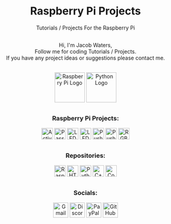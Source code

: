 <div align="center">
  <h1>Raspberry Pi Projects</h1>
  <p>Tutorials / Projects For the Raspberry Pi</p>
</div>

##
<div align="center">
  Hi, I'm Jacob Waters,
  <br>
  Follow me for coding Tutorials / Projects.
  <br>
  If you have any project ideas or suggestions please contact me.
</div>

##

<div align="center">
  <img src="https://cdn.jsdelivr.net/gh/devicons/devicon/icons/raspberrypi/raspberrypi-original.svg" height="80" alt="Raspberry Pi Logo"/>
  <img src="https://cdn.jsdelivr.net/gh/devicons/devicon/icons/python/python-original.svg" height="80" alt="Python Logo"/>
</div>

##

<div align="center">
  <h3>Raspberry Pi Projects:</h3>
  
  <a href="https://github.com/Jpwaters09/Raspberry-Pi-Projects/tree/main/Buzzer/Active%20Buzzer"><img src="https://img.shields.io/badge/Active%20Buzzer-Active%20Buzzer?logo=raspberrypi&logoColor=white&labelColor=A22846&color=grey" alt="Active Buzzer" height="30"/></a>
  <a href="https://github.com/Jpwaters09/Raspberry-Pi-Projects/tree/main/Buzzer/Passive%20Buzzer"><img src="https://img.shields.io/badge/Passive%20Buzzer-Passive%20Buzzer?logo=raspberrypi&logoColor=white&labelColor=A22846&color=grey" alt="Passive Buzzer" height="30"/></a>
  <a href="https://github.com/Jpwaters09/Raspberry-Pi-Projects/tree/main/LED%20Bar%20Graph"><img src="https://img.shields.io/badge/LED%20Bar%20Graph-LED%20Bar%20Graph?logo=raspberrypi&logoColor=white&labelColor=A22846&color=grey" alt="LED Bar Graph" height="30"/></a>
  <a href="https://github.com/Jpwaters09/Raspberry-Pi-Projects/tree/main/LED%20Blink"><img src="https://img.shields.io/badge/LED%20Blink-LED%20Blink?logo=raspberrypi&logoColor=white&labelColor=A22846&color=grey" alt="LED Blink" height="30"/></a>
  <a href="https://github.com/Jpwaters09/Raspberry-Pi-Projects/tree/main/LED%20Push%20Button/Push%20Button"><img src="https://img.shields.io/badge/Push%20Button-Push%20Button?logo=raspberrypi&logoColor=white&labelColor=A22846&color=grey" alt="Push Button" height="30"/></a>
  <a href="https://github.com/Jpwaters09/Raspberry-Pi-Projects/tree/main/LED%20Push%20Button/Push%20Button%20Toggle"><img src="https://img.shields.io/badge/Push%20Button%20Toggle-Push%20Button%20Toggle?logo=raspberrypi&logoColor=white&labelColor=A22846&color=grey" alt="Push Button Toggle" height="30"/></a>
  <a href="https://github.com/Jpwaters09/Raspberry-Pi-Projects/tree/main/RGB%20LED"><img src="https://img.shields.io/badge/RGB%20LED-RGB%20LED?logo=raspberrypi&logoColor=white&labelColor=A22846&color=grey" alt="RGB LED" height="30"/></a>
</div>

##

<div align="center">
  <h3>Repositories:</h3>

  <a href="https://github.com/Jpwaters09/Raspberry-Pi-Projects"><img src="https://img.shields.io/badge/Raspberry%20Pi%20Projects-Raspberry%20Pi%20Projects?logo=python&logoColor=white&labelColor=3776AB&color=grey" alt="Raspberry Pi Projects" height="30"/></a>
  <a href="https://github.com/Jpwaters09/HTML-Projects"><img src="https://img.shields.io/badge/HTML%20Projects-HTML%20Projects?logo=HTML5&logoColor=white&labelColor=E34F26&color=grey" alt="HTML Projects" height="30"/></a>
  <a href="https://github.com/Jpwaters09/Python-Projects"><img src="https://img.shields.io/badge/Python%20Projects-Python%20Projects?logo=python&logoColor=white&labelColor=3776AB&color=grey" alt="Python Projects" height="30"/></a>
  <a href="https://github.com/Jpwaters09/CPP-Projects"><img src="https://img.shields.io/badge/C++%20Projects-C++%20Projects?logo=C%2B%2B&logoColor=white&labelColor=00599C&color=grey" alt="C++ Projects" height="30"/></a>
  <a href="https://github.com/Jpwaters09/Comment-Remover"><img src="https://img.shields.io/badge/Comment%20Remover-Comment%20Remover?logo=python&logoColor=white&labelColor=3776AB&color=grey" alt="Comment Remover" height="30"/></a>
</div>

##

<div align="center">
  <h3>Socials:</h3>
  
  <a href="mailto:jpwaters.github@gmail.com"><img margin-right="10px" src="https://img.shields.io/static/v1?message=Gmail&logo=gmail&label=&color=D14836&logoColor=white&style=flat" height="40" alt="Gmail Logo"/></a>
  <a href="https://discord.com/invite/76dFqekSXz"><img src="https://img.shields.io/static/v1?message=Discord&logo=discord&label=&color=7289DA&logoColor=white&style=flat" height="40" alt="Discord Logo"/></a>
  <a href="https://paypal.me/JacobW120"><img src="https://img.shields.io/static/v1?message=PayPal&logo=paypal&label=&color=00457C&logoColor=white&style=flat" height="40" alt="PayPal Logo"/></a>
  <a href="https://github.com/jpwaters09"><img src="https://img.shields.io/static/v1?message=GitHub&logo=github&label=&color=181717&logoColor=white&style=flat" height="40" alt="GitHub Logo"/></a>
</div>
